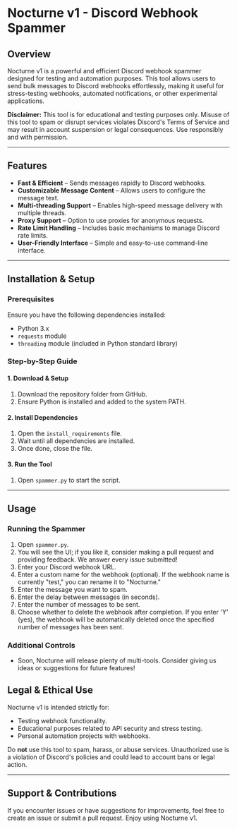 # Nocturne v1 - Discord Webhook Spammer

## Overview
Nocturne v1 is a powerful and efficient Discord webhook spammer designed for testing and automation purposes. This tool allows users to send bulk messages to Discord webhooks effortlessly, making it useful for stress-testing webhooks, automated notifications, or other experimental applications.

**Disclaimer:** This tool is for educational and testing purposes only. Misuse of this tool to spam or disrupt services violates Discord's Terms of Service and may result in account suspension or legal consequences. Use responsibly and with permission.

---

## Features
- **Fast & Efficient** – Sends messages rapidly to Discord webhooks.
- **Customizable Message Content** – Allows users to configure the message text.
- **Multi-threading Support** – Enables high-speed message delivery with multiple threads.
- **Proxy Support** – Option to use proxies for anonymous requests.
- **Rate Limit Handling** – Includes basic mechanisms to manage Discord rate limits.
- **User-Friendly Interface** – Simple and easy-to-use command-line interface.

---

## Installation & Setup
### Prerequisites
Ensure you have the following dependencies installed:
- Python 3.x
- `requests` module
- `threading` module (included in Python standard library)

### Step-by-Step Guide
#### 1. Download & Setup
1. Download the repository folder from GitHub.
2. Ensure Python is installed and added to the system PATH.

#### 2. Install Dependencies
1. Open the `install_requirements` file.
2. Wait until all dependencies are installed.
3. Once done, close the file.

#### 3. Run the Tool
1. Open `spammer.py` to start the script.

---

## Usage
### Running the Spammer
1. Open `spammer.py`.
2. You will see the UI; if you like it, consider making a pull request and providing feedback. We answer every issue submitted!
3. Enter your Discord webhook URL.
4. Enter a custom name for the webhook (optional). If the webhook name is currently "test," you can rename it to "Nocturne."
5. Enter the message you want to spam.
6. Enter the delay between messages (in seconds).
7. Enter the number of messages to be sent.
8. Choose whether to delete the webhook after completion. If you enter 'Y' (yes), the webhook will be automatically deleted once the specified number of messages has been sent.

### Additional Controls
- Soon, Nocturne will release plenty of multi-tools. Consider giving us ideas or suggestions for future features! 

## Legal & Ethical Use
Nocturne v1 is intended strictly for:
- Testing webhook functionality.
- Educational purposes related to API security and stress testing.
- Personal automation projects with webhooks.

Do **not** use this tool to spam, harass, or abuse services. Unauthorized use is a violation of Discord's policies and could lead to account bans or legal action.

---

## Support & Contributions
If you encounter issues or have suggestions for improvements, feel free to create an issue or submit a pull request.
Enjoy using Nocturne v1.
